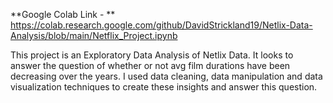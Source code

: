 **Google Colab Link - **  https://colab.research.google.com/github/DavidStrickland19/Netlix-Data-Analysis/blob/main/Netflix_Project.ipynb

This project is an Exploratory Data Analysis of Netlix Data. It looks to answer the question of whether or not avg film durations have been decreasing over the years. I used data cleaning, data manipulation and data visualization techniques to create these insights and answer this question.
